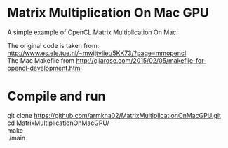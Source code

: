 # Matrix Multiplication On Mac GPU
A simple example of OpenCL Matrix Multiplication On Mac.

The original code is taken from: http://www.es.ele.tue.nl/~mwijtvliet/5KK73/?page=mmopencl  
The Mac Makefile from http://cjlarose.com/2015/02/05/makefile-for-opencl-development.html  


# Compile and run  
git clone https://github.com/armkha02/MatrixMultiplicationOnMacGPU.git  
cd MatrixMultiplicationOnMacGPU/  
make  
./main  
